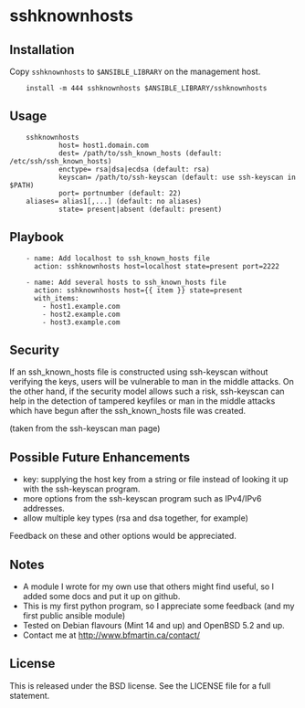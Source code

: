 # sshknownhosts


## Installation

Copy `sshknownhosts` to `$ANSIBLE_LIBRARY` on the management host.

        install -m 444 sshknownhosts $ANSIBLE_LIBRARY/sshknownhosts


## Usage

        sshknownhosts
                host= host1.domain.com
                dest= /path/to/ssh_known_hosts (default: /etc/ssh/ssh_known_hosts)
                enctype= rsa|dsa|ecdsa (default: rsa)
                keyscan= /path/to/ssh-keyscan (default: use ssh-keyscan in $PATH)
                port= portnumber (default: 22)
		aliases= alias1[,...] (default: no aliases)
                state= present|absent (default: present)

## Playbook

        - name: Add localhost to ssh_known_hosts file
          action: sshknownhosts host=localhost state=present port=2222

        - name: Add several hosts to ssh_known_hosts file
          action: sshknownhosts host={{ item }} state=present
          with_items:
            - host1.example.com
            - host2.example.com
            - host3.example.com



## Security

If an ssh_known_hosts file is constructed using ssh-keyscan without
verifying the keys, users will be vulnerable to man in the middle
attacks.  On the other hand, if the security model allows such a risk,
ssh-keyscan can help in the detection of tampered keyfiles or man in
the middle attacks which have begun after the ssh_known_hosts file was
created.

(taken from the ssh-keyscan man page)


## Possible Future Enhancements

- key: supplying the host key from a string or file instead of looking
  it up with the ssh-keyscan program.
- more options from the ssh-keyscan program such as IPv4/IPv6 addresses.
- allow multiple key types (rsa and dsa together, for example)

Feedback on these and other options would be appreciated.


## Notes

* A module I wrote for my own use that others might find useful, so I
  added some docs and put it up on github.
* This is my first python program, so I appreciate some feedback (and
  my first public ansible module)
* Tested on Debian flavours (Mint 14 and up) and OpenBSD 5.2 and up.
* Contact me at http://www.bfmartin.ca/contact/

## License

This is released under the BSD license.  See the LICENSE file for a
full statement.
